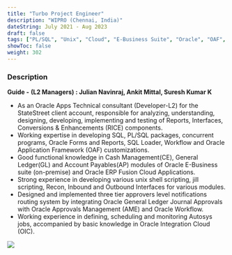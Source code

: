 ```yaml
---
title: "Turbo Project Engineer"
description: "WIPRO (Chennai, India)"
dateString: July 2021 - Aug 2023
draft: false
tags: ["PL/SQL", "Unix", "Cloud", "E-Business Suite", "Oracle", "OAF", "Workflow"]
showToc: false
weight: 302
--- 
```


### Description
**Guide -** **(L2 Managers) : Julian Navinraj, Ankit Mittal, Suresh Kumar K** 

- As an Oracle Apps Technical consultant (Developer-L2) for the StateStreet client account, responsible for analyzing, understanding, designing, developing, implementing and testing of Reports, Interfaces, Conversions & Enhancements (RICE) components.
- Working expertise in developing SQL, PL/SQL packages, concurrent programs, Oracle Forms and Reports, SQL Loader, Workflow and Oracle Application Framework (OAF) customizations.
- Good functional knowledge in Cash Management(CE), General Ledger(GL) and Account Payables(AP) modules of Oracle E-Business suite (on-premise) and Oracle ERP Fusion Cloud Applications.
- Strong experience in developing various unix shell scripting, jill scripting, Recon, Inbound and Outbound Interfaces for various modules.
- Designed and implemented three tier approvers level notifications routing system by integrating Oracle General Ledger Journal Approvals with Oracle Approvals Management (AME) and Oracle Workflow. 
- Working experience in defining, scheduling and monitoring Autosys jobs, accompanied by basic knowledge in Oracle Integration Cloud (OIC).


![](/experience/WIPRO/Wiprologo.jpg#center)